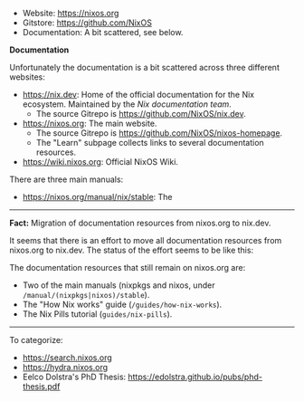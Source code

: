 
- Website: https://nixos.org
- Gitstore: https://github.com/NixOS
- Documentation: A bit scattered, see below.

**Documentation**

Unfortunately the documentation is a bit scattered across three different websites:

- https://nix.dev: Home of the official documentation for the Nix ecosystem. Maintained by the _Nix documentation team_.
	- The source Gitrepo is https://github.com/NixOS/nix.dev.
- https://nixos.org: The main website.
	- The source Gitrepo is https://github.com/NixOS/nixos-homepage.
	- The "Learn" subpage collects links to several documentation resources.
- https://wiki.nixos.org: Official NixOS Wiki.

There are three main manuals:

- https://nixos.org/manual/nix/stable: The 

---

**Fact:** Migration of documentation resources from nixos.org to nix.dev.

It seems that there is an effort to move all documentation resources from nixos.org to nix.dev. The status of the effort seems to be like this:

The documentation resources that still remain on nixos.org are:

- Two of the main manuals (nixpkgs and nixos, under `/manual/(nixpkgs|nixos)/stable`).
- The "How Nix works" guide (`/guides/how-nix-works`).
- The Nix Pills tutorial (`guides/nix-pills`).
 
---

To categorize:

- https://search.nixos.org
- https://hydra.nixos.org
- Eelco Dolstra's PhD Thesis: https://edolstra.github.io/pubs/phd-thesis.pdf

